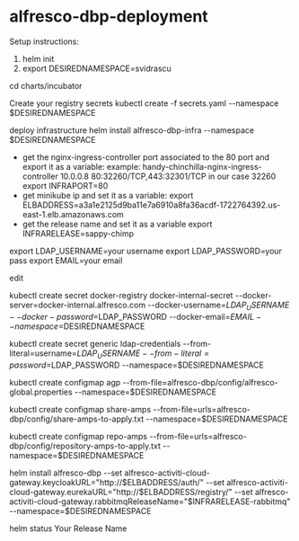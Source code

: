 # alfresco-dbp-deployment

Setup instructions:

1. helm init
2. export DESIREDNAMESPACE=svidrascu

cd charts/incubator

Create your registry secrets
kubectl create -f secrets.yaml --namespace $DESIREDNAMESPACE

deploy infrastructure
helm install alfresco-dbp-infra --namespace $DESIREDNAMESPACE

- get the nginx-ingress-controller port associated to the 80 port and export it as a variable:
example: handy-chinchilla-nginx-ingress-controller       10.0.0.8    <pending>    80:32260/TCP,443:32301/TCP
in our case 32260
export INFRAPORT=80
- get minikube ip and set it as a variable:
export ELBADDRESS=a3a1e2125d9ba11e7a6910a8fa36acdf-1722764392.us-east-1.elb.amazonaws.com
 - get the release name and set it as a variable
export INFRARELEASE=sappy-chimp

export LDAP_USERNAME=your username
export LDAP_PASSWORD=your pass
export EMAIL=your email

edit 

kubectl create secret docker-registry docker-internal-secret --docker-server=docker-internal.alfresco.com --docker-username=$LDAP_USERNAME --docker-password=$LDAP_PASSWORD --docker-email=$EMAIL --namespace=$DESIREDNAMESPACE

kubectl create secret generic ldap-credentials --from-literal=username=$LDAP_USERNAME  --from-literal=password=$LDAP_PASSWORD --namespace=$DESIREDNAMESPACE

kubectl create configmap agp --from-file=alfresco-dbp/config/alfresco-global.properties --namespace=$DESIREDNAMESPACE

kubectl create configmap share-amps --from-file=urls=alfresco-dbp/config/share-amps-to-apply.txt --namespace=$DESIREDNAMESPACE

kubectl create configmap repo-amps --from-file=urls=alfresco-dbp/config/repository-amps-to-apply.txt --namespace=$DESIREDNAMESPACE

helm install alfresco-dbp --set alfresco-activiti-cloud-gateway.keycloakURL="http://$ELBADDRESS/auth/" --set alfresco-activiti-cloud-gateway.eurekaURL="http://$ELBADDRESS/registry/" --set alfresco-activiti-cloud-gateway.rabbitmqReleaseName="$INFRARELEASE-rabbitmq" --namespace=$DESIREDNAMESPACE

helm status Your Release Name